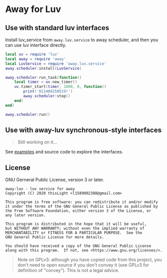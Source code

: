 # Away for Luv

## Use with standard luv interfaces
Install luv_service from `away.luv.service` to away scheduler, and then you can use luv interface directly.
````lua
local uv = require 'luv'
local away = require 'away'
local LuvService = require 'away.luv.service'
away.scheduler:install(LuvService)

away.scheduler:run_task(function()
    local timer = uv.new_timer()
    uv.timer_start(timer, 1000, 0, function()
        print('011404250519!')
        away.scheduler:stop()
    end)
end)

away.scheduler:run()
````

## Use with away-luv synchronous-style interfaces

> Still working on it...

See [examples](example/) and source code to explore the interfaces.

## License
GNU Gerneral Public License, version 3 or later.

    away-luv - luv service for away
    Copyright (C) 2020 thisLight <l1589002388@gmail.com>

    This program is free software: you can redistribute it and/or modify
    it under the terms of the GNU General Public License as published by
    the Free Software Foundation, either version 3 of the License, or
    any later version.

    This program is distributed in the hope that it will be useful,
    but WITHOUT ANY WARRANTY; without even the implied warranty of
    MERCHANTABILITY or FITNESS FOR A PARTICULAR PURPOSE.  See the
    GNU General Public License for more details.

    You should have received a copy of the GNU General Public License
    along with this program.  If not, see <https://www.gnu.org/licenses/>.

> Note on GPLv3: although you have copied code from this project, you don't need to open source if you don't convey it (see GPLv3 for definition of "convey"). This is not a legal advice.
